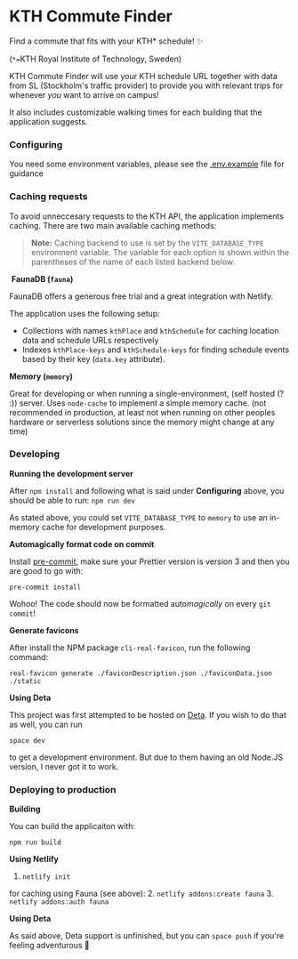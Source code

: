 # KTH Commute Finder

Find a commute that fits with your KTH\* schedule! ✨

(`*=`KTH Royal Institute of Technology, Sweden)

KTH Commute Finder will use your KTH schedule URL together with data from SL (Stockholm's traffic provider) to provide you
with relevant trips for whenever _you_ want to arrive on campus!

It also includes customizable walking times for each building that the application suggests.

### Configuring

You need some environment variables, please see the [.env.example](.env.example) file for guidance

### Caching requests

To avoid unneccesary requests to the KTH API, the application implements caching. There are two main available caching methods:

> **Note:** Caching backend to use is set by the `VITE_DATABASE_TYPE` environment variable. The variable for each option
> is shown within the parentheses of the name of each listed backend below.

️
**FaunaDB (`fauna`)**

FaunaDB offers a generous free trial and a great integration with Netlify.

The application uses the following setup:

- Collections with names `kthPlace` and `kthSchedule` for caching location data and schedule URLs respectively
- Indexes `kthPlace-keys` and `kthSchedule-keys` for finding schedule events based by their key (`data.key` attribute).

**Memory (`memory`)**

Great for developing or when running a single-environment, (self hosted (? :)) server. Uses `node-cache` to implement
a simple memory cache.
(not recommended in production, at least not when running on other peoples hardware or serverless solutions since the memory
might change at any time)

### Developing

**Running the development server**

After `npm install` and following what is said under **Configuring** above, you should be able to run: `npm run dev`

As stated above, you could set `VITE_DATABASE_TYPE` to `memory` to use an in-memory cache for development purposes.

**Automagically format code on commit**

Install [pre-commit](https://pre-commit.com/), make sure your Prettier version is version 3 and then you are good to go with:

`pre-commit install`

Wohoo! The code should now be formatted auto*magically* on every `git commit`!

**Generate favicons**

After install the NPM package `cli-real-favicon`, run the following command:

`real-favicon generate ./faviconDescription.json ./faviconData.json ./static`

**Using Deta**

This project was first attempted to be hosted on [Deta](https://deta.space). If you wish to do that as well, you can run

`space dev`

to get a development environment. But due to them having an old Node.JS version, I never got it to work.

### Deploying to production

**Building**

You can build the applicaiton with:

`npm run build`

**Using Netlify**

1. `netlify init`

for caching using Fauna (see above): 2. `netlify addons:create fauna` 3. `netlify addons:auth fauna`

**Using Deta**

As said above, Deta support is unfinished, but you can `space push` if you're feeling adventurous 👀
